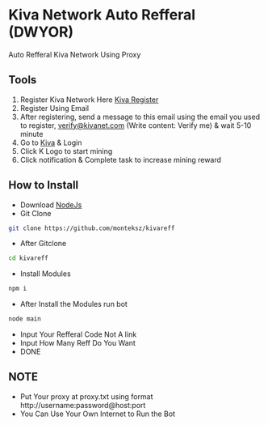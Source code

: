 # Kiva Network Auto Refferal (DWYOR)
Auto Refferal Kiva Network Using Proxy
## Tools
1. Register Kiva Network Here [Kiva Register](https://kivanet.com/register.html?)
2. Register Using Email
3. After registering, send a message to this email using the email you used to register, verify@kivanet.com (Write content: Verify me) & wait 5-10 minute
4. Go to [Kiva](https://app.kivanet.com) & Login
5. Click K Logo to start mining
6. Click notification & Complete task to increase mining reward
## How to Install
- Download [NodeJs](https://nodejs.org/en/download)
- Git Clone
```bash
git clone https://github.com/monteksz/kivareff
```
- After Gitclone
```bash
cd kivareff
```
- Install Modules
```bash
npm i
```
- After Install the Modules run bot
```bash
node main
```
- Input Your Refferal Code Not A link
- Input How Many Reff Do You Want
- DONE
## NOTE
- Put Your proxy at proxy.txt using format http://username:password@host:port
- You Can Use Your Own Internet to Run the Bot
